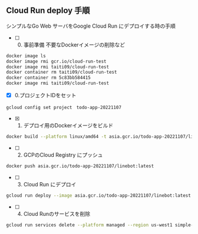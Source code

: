 ## Cloud Run deploy 手順


 シンプルなGo Web サーバをGoogle Cloud Run にデプロイする時の手順


- [ ] 0. 事前準備
    不要なDockerイメージの削除など
~~~bash
docker image ls
docker image rmi gcr.io/cloud-run-test 
docker image rmi taiti09/cloud-run-test
docker container rm taiti09/cloud-run-test
docker container rm 5c83bb584415
docker image rmi taiti09/cloud-run-test
~~~

- [x] 0.プロジェクトIDをセット
~~~
gcloud config set project　todo-app-20221107
~~~

- [x] 1. デプロイ用のDockerイメージをビルド

~~~bash
docker build --platform linux/amd64 -t asia.gcr.io/todo-app-20221107/linebot:latest --target deploy ./
~~~

- [ ] 2. GCPのCloud Registry にプッシュ

~~~bash
docker push asia.gcr.io/todo-app-20221107/linebot:latest
~~~

- [ ] 3. Cloud Run にデプロイ
~~~bash
gcloud run deploy --image asia.gcr.io/todo-app-20221107/linebot:latest --region asia-northeast1 
~~~

- [ ] 4. Cloud Runのサービスを削除

~~~bash
gcloud run services delete --platform managed --region us-west1 simple-go-web-server
~~~